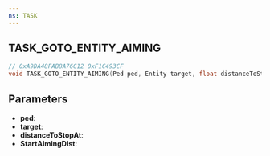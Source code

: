 ```yaml
---
ns: TASK
---
```

## TASK_GOTO_ENTITY_AIMING

```c
// 0xA9DA48FAB8A76C12 0xF1C493CF
void TASK_GOTO_ENTITY_AIMING(Ped ped, Entity target, float distanceToStopAt, float StartAimingDist);
```

## Parameters
* **ped**:
* **target**:
* **distanceToStopAt**:
* **StartAimingDist**:
